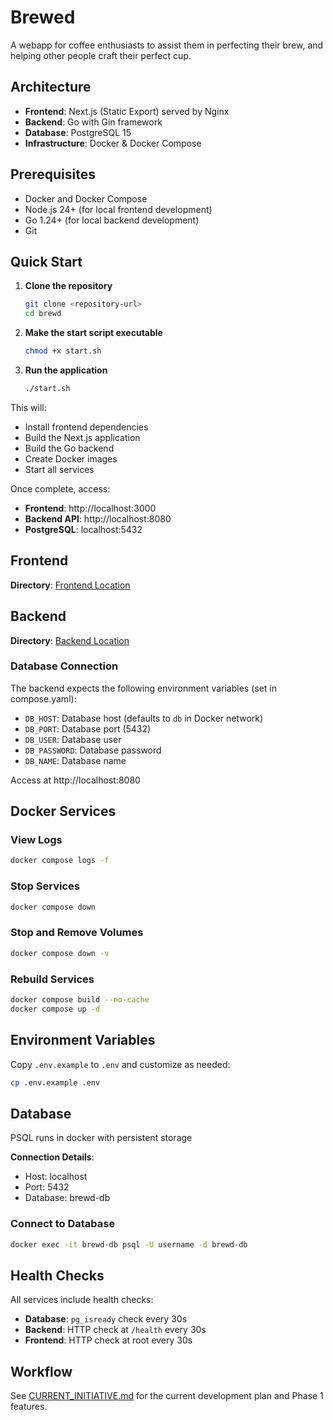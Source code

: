 # Brewed

A webapp for coffee enthusiasts to assist them in perfecting their brew, and helping other people craft their perfect cup.

## Architecture

- **Frontend**: Next.js (Static Export) served by Nginx
- **Backend**: Go with Gin framework
- **Database**: PostgreSQL 15
- **Infrastructure**: Docker & Docker Compose

## Prerequisites

- Docker and Docker Compose
- Node.js 24+ (for local frontend development)
- Go 1.24+ (for local backend development)
- Git

## Quick Start

1. **Clone the repository**
   ```bash
   git clone <repository-url>
   cd brewd
   ```

2. **Make the start script executable**
   ```bash
   chmod +x start.sh
   ```

3. **Run the application**
   ```bash
   ./start.sh
   ```

This will:
- Install frontend dependencies
- Build the Next.js application
- Build the Go backend
- Create Docker images
- Start all services

Once complete, access:
- **Frontend**: http://localhost:3000
- **Backend API**: http://localhost:8080
- **PostgreSQL**: localhost:5432

## Frontend

**Directory**: [Frontend Location](./frontend)

## Backend

**Directory**: [Backend Location](./backend)

### Database Connection

The backend expects the following environment variables (set in compose.yaml):
- `DB_HOST`: Database host (defaults to `db` in Docker network)
- `DB_PORT`: Database port (5432)
- `DB_USER`: Database user
- `DB_PASSWORD`: Database password
- `DB_NAME`: Database name

Access at http://localhost:8080

## Docker Services

### View Logs
```bash
docker compose logs -f
```

### Stop Services
```bash
docker compose down
```

### Stop and Remove Volumes
```bash
docker compose down -v
```

### Rebuild Services
```bash
docker compose build --no-cache
docker compose up -d
```

## Environment Variables

Copy `.env.example` to `.env` and customize as needed:

```bash
cp .env.example .env
```

## Database

PSQL runs in docker with persistent storage

**Connection Details**:
- Host: localhost
- Port: 5432
- Database: brewd-db

### Connect to Database
```bash
docker exec -it brewd-db psql -U username -d brewd-db
```

## Health Checks

All services include health checks:
- **Database**: `pg_isready` check every 30s
- **Backend**: HTTP check at `/health` every 30s
- **Frontend**: HTTP check at root every 30s

## Workflow

See [CURRENT_INITIATIVE.md](./CURRENT_INITIATIVE.md) for the current development plan and Phase 1 features.